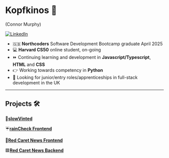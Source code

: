 # Kopfkinos 🌆 
(Connor Murphy)

[![LinkedIn](https://img.shields.io/badge/linkedin-%230077B5.svg?style=for-the-badge&logo=linkedin&logoColor=white)](https://www.linkedin.com/in/connor-murphy-64b871170/)
- 🇬🇧 **Northcoders** Software Development Bootcamp graduate April 2025
- 💻 **Harvard CS50** online student, on-going 
- ⏩ Continuing learning and development in **Javascript/Typescript**, **HTML** and **CSS**
- 👉 Working towards competency in **Python**  
- 🔭 Looking for junior/entry roles/apprenticeships in full-stack development in the UK

---

## Projects 🛠️
👚[**slowVinted**](https://github.com/Kopfkinos/slowVinted)

☔[**rainCheck Frontend**](https://github.com/Kopfkinos/rainCheckFE)

🔴[**Red Caret News Frontend**](https://github.com/Kopfkinos/NC-News-FE)

🟥[**Red Caret News Backend**](https://github.com/Kopfkinos/NC-News)




